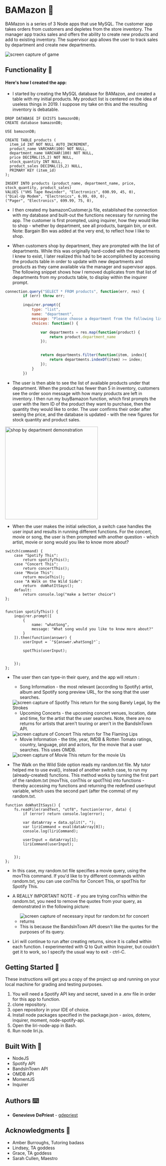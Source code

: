 # BAMazon 🛒

BAMazon is a series of 3 Node apps that use MySQL.  The customer app takes orders from customers and depletes from the store inventory.  The manager app tracks sales and offers the ability to create new products and add to existing inventory.  The supervisor app allows the user to track sales by department and create new departments.

<img src="./images/bamazonCapture.PNG" alt="screen capture of game">

## Functionality 💪
#### Here's how I created the app: 

* I started by creating the MySQL database for BAMazon, and created a table with my initial products.  My product list is centered on the idea of useless things in 2019.  I suppose my take on this and the resulting inventory is debatable.  

```mysql
DROP DATABASE IF EXISTS bamazonDB;
CREATE database bamazonDB;

USE bamazonDB;

CREATE TABLE products (
  item_id INT NOT NULL AUTO_INCREMENT,
  product_name VARCHAR(100) NOT NULL,
  department_name VARCHAR(100) NOT NULL,
  price DECIMAL(15,2) NOT NULL,
  stock_quantity INT NULL, 
  product_sales DECIMAL(15,2) NULL, 
  PRIMARY KEY (item_id)
);

INSERT INTO products (product_name, department_name, price, stock_quantity, product_sales)
VALUES ("VHS Tape Rewinder", "Electronics", 690.99, 45, 0), 
("Dial-Up Modem", "Electronics", 6.99, 69, 0), 
("Pager", "Electronics", 699.99, 75, 0), 
```

* I then created my bamazonCustomer.js file, established the connection with my database and built-out the functions necessary for running the app.  The customer is first prompted, using inquirer, how they would like to shop - whether by department, see all products, bargain bin, or exit.  Note: Bargain Bin was added at the very end, to reflect how I like to shop.

* When customers shop by department, they are prompted with the list of departments.  While this was originally hard-coded with the departments I knew to exist, I later realized this had to be accomplished by accessing the products table in order to update with new departments and products as they came available via the manager and supervisor apps.  The following snippet shows how I removed duplicates from that list of departments from my products table, to display within the inquirer prompt. 

```javascript
connection.query("SELECT * FROM products", function(err, res) {
        if (err) throw err;

        inquirer.prompt({
            type: "list",
            name: "department",
            message: "Please choose a department from the following list:",
            choices: function() {

                var departments = res.map(function(product) {
                    return product.department_name
                });
                

                return departments.filter(function(item, index){
                    return departments.indexOf(item) >= index;
                });
            }
        })

```

*  The user is then able to see the list of available products under that department.  When the product has fewer than 5 in inventory, customers see the order soon message with how many products are left in inventory.  I then run my buyBamazon function, which first prompts the user with the Item ID of the product they want to purchase, then the quantity they would like to order.  The user confirms their order after seeing the price, and the database is updated - with the new figures for stock quantity and product sales.  

<img src="./images/shopByDept.gif" alt="shop by department demonstration" width="300px">

* When the user makes the initial selection, a switch case handles the user input and results in running different functions.  For the concert, movie or song, the user is then prompted with another question - which artist, movie or song would you like to know more about?  

```
switch(command) {
    case "Spotify This":
        return spotifyThis();
    case "Concert This":
        return concertThis();
    case "Movie This":
        return movieThis();
    case "A Walk on the Wild Side":
        return  doWhatItSays();
    default:
        return console.log("make a better choice")
};
    

function spotifyThis() {
    inquirer.prompt([
        {
            name: "whatSong",
            message: "What song would you like to know more about?"
        }
    ]).then(function(answer) {
        userInput = `"${answer.whatSong}"`;    

        spotThis(userInput);
        
        
    });
};

```

* The user then can type-in their query, and the app will return :
    - Song Information - the most relevant (according to Spotify) artist, album and Spotify song preview URL, for the song that the user searches.
    <img src="./images/spotify-return.PNG" alt="screen capture of Spotify This return for the song Barely Legal, by the Strokes">

    - Upcoming Concerts - the upcoming concert venues, location, date and time, for the artist that the user searches.  Note, there are no returns for artists that aren't touring or aren't in the BandsInTown API. 
    <img src="./images/bands-return.PNG" alt="screen capture of Concert This return for The Flaming Lips">
 
    - Movie Information - the title, year, IMDB & Rotten Tomato ratings, country, language, plot and actors, for the movie that a user searches.  This uses OMDB.
    <img src="./images/movie-return.PNG" alt="screen capture of Movie This return for the movie Us">


* The Walk on the Wild Side option reads my random.txt file.  My tutor helped me to use eval(), instead of another switch case, to run my (already-created) functions.  This method works by turning the first part of the random.txt (movThis, conThis or spotThis) into functions - thereby accessing my functions and returning the redefined userInput variable, which uses the second part (after the comma) of my random.txt.  

```
function doWhatItSays() {
    fs.readFile(randText, "utf8", function(error, data) {
        if (error) return console.log(error);

        var dataArray = data.split(", ");
        var liriCommand = eval(dataArray[0]);
        console.log(liriCommand);

        userInput = dataArray[1];
        liriCommand(userInput);
                    

    });
};

```

* In this case, my random.txt file specifies a movie query, using the movThis command.  If you'd like to try different commands within random.txt, you can use conThis for Concert This, or spotThis for Spotify This.

* A REALLY IMPORTANT NOTE - if you are trying conThis within the random.txt, you need to remove the quotes from your query, as demonstrated in the following picture:
    - <img src="./images/random-text.PNG" alt="screen capture of necessary input for random.txt for concert returns">
    - This is because the BandsInTown API doesn't like the quotes for the purposes of its query.  

* Liri will continue to run after creating returns, since it is called within each function.  I experimented with Q to Quit within Inquirer, but couldn't get it to work, so I specify the usual way to exit - ctrl-C.  


## Getting Started 🏁

These instructions will get you a copy of the project up and running on your local machine for grading and testing purposes. 

1. You will need a Spotify API key and secret, saved in a .env file in order for this app to function.
2. clone repository. 
3. open repository in your IDE of choice.
4. Install node packages specified in the package.json - axios, dotenv, inquirer, moment, node-spotify-api.
5. Open the liri-node-app in Bash.
4. Run node liri.js.



## Built With 🔧

* NodeJS
* Spotify API
* BandsInTown API
* OMDB API
* MomentJS
* Inquirer


## Authors ⌨️

* **Genevieve DePriest** - [gdepriest](https://github.com/gdepriest)

## Acknowledgments 🌟

* Amber Burroughs, Tutoring badass
* Lindsey, TA goddess
* Grace, TA goddess
* Sarah Cullen, Maestro
